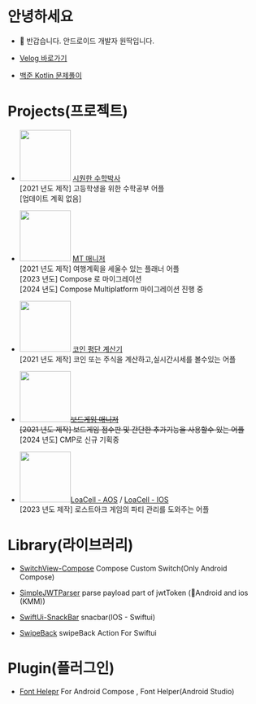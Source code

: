 # 안녕하세요
- 👋 반갑습니다. 안드로이드 개발자 원딱입니다.
   
- [Velog 바로가기](https://velog.io/@jmseb3)   
- [백준 Kotlin 문제풀이](https://github.com/jmseb3/backjoon_kt)  

# Projects(프로젝트)
* <img src="https://user-images.githubusercontent.com/63912638/131365927-20f11f41-9e32-4202-ad12-cc0f5ec04f07.png" width="100" height="100"/> [시원한 수학박사](https://github.com/jmseb3/app_watermelon)  
    [2021 년도 제작] 고등학생을 위한 수학공부 어플   
   [업데이트 계획 없음]  
* <img src="https://user-images.githubusercontent.com/63912638/131365925-6aa5fc21-78bd-46aa-ba2c-7587ee623806.png" width="100" height="100"/> [MT 매니저](https://github.com/jmseb3/app_mt_manager)  
  [2021 년도 제작] 여행계획을 세울수 있는 플래너 어플  
  [2023 년도] Compose 로 마이그레이션  
  [2024 년도] Compose Multiplatform 마이그레이션 진행 중  
  
* <img src="https://user-images.githubusercontent.com/63912638/131365930-9992bed4-6893-412a-a600-08b13e78b4bd.png" width="100" height="100"/> [코인 평단 계산기](https://github.com/jmseb3/app_coin)   
  [2021 년도 제작] 코인 또는 주식을 계산하고,실시간시세를 볼수있는 어플
*  <img src="https://user-images.githubusercontent.com/63912638/148641395-0eccacd6-652b-40c7-94c6-da13b835017f.png" width="100" height="100"/>~~[보드게임 매니저](https://github.com/jmseb3/app_boardgame2)~~  
  ~~[2021 년도 제작] 보드게임 점수판 및 간단한 추가기능을 사용할수 있는 어플~~  
   [2024 년도] CMP로 신규 기획중  
*  <img src="https://play-lh.googleusercontent.com/kXYsevYeyS3X_oT41WNR5-1nq9S2DcbS_DpXB4agzeYdsNLyH65N94GlaD_B2V9_670v=w240-h480-rw" width="100" height="100"/>[LoaCell - AOS](https://play.google.com/store/apps/details?id=com.wonddak.loacell.android&hl=ko-KR) / [LoaCell - IOS](https://apps.apple.com/app/id6475280029)  
  [2023 년도 제작] 로스트아크 게임의 파티 관리를 도와주는 어플

# Library(라이브러리)
* [SwitchView-Compose](https://github.com/jmseb3/SwitchView-Compose)
  Compose Custom Switch(Only Android Compose)

* [SimpleJWTParser](https://github.com/jmseb3/KMM-Simple-JWT-Parser)
  parse payload part of jwtToken (Android and ios (KMM))

* [SwiftUi-SnackBar](https://github.com/jmseb3/SwiftUI-Snackbar)
  snacbar(IOS - Swiftui)

* [SwipeBack](https://github.com/jmseb3/swipeBack)
  swipeBack Action For Swiftui

  

# Plugin(플러그인)
* [Font Helepr](https://github.com/jmseb3/Android_Font_Helper_Plugin)
  For Android Compose , Font Helper(Android Studio)
